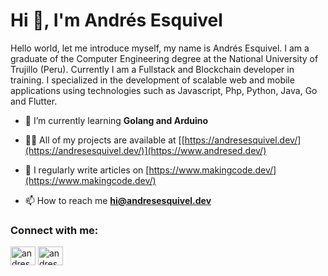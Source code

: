 <h1 align="left">Hi 👋, I'm Andrés Esquivel</h1>
<p align="left">Hello world, let me introduce myself, my name is Andrés Esquivel. I am a graduate of the Computer Engineering degree at the National University of Trujillo (Peru). Currently I am a Fullstack and Blockchain developer in training. I specialized in the development of scalable web and mobile applications using technologies such as Javascript, Php, Python, Java, Go and Flutter.</p>

- 🌱 I’m currently learning **Golang and Arduino**

- 👨‍💻 All of my projects are available at [[https://andresesquivel.dev/](https://andresesquivel.dev/)](https://www.andresed.dev/)

- 📝 I regularly write articles on [https://www.makingcode.dev/](https://www.makingcode.dev/)

- 📫 How to reach me **hi@andresesquivel.dev**

<h3 align="left">Connect with me:</h3>
<p align="left">
<a href="https://twitter.com/andresedev" target="blank"><img align="center" src="https://raw.githubusercontent.com/rahuldkjain/github-profile-readme-generator/master/src/images/icons/Social/twitter.svg" alt="andresedev" height="30" width="40" /></a>
<a href="https://linkedin.com/in/andresedev" target="blank"><img align="center" src="https://raw.githubusercontent.com/rahuldkjain/github-profile-readme-generator/master/src/images/icons/Social/linked-in-alt.svg" alt="andresedev" height="30" width="40" /></a>

</p>

